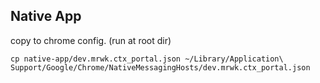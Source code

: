 ## Native App

copy to chrome config. (run at root dir)

`cp native-app/dev.mrwk.ctx_portal.json ~/Library/Application\ Support/Google/Chrome/NativeMessagingHosts/dev.mrwk.ctx_portal.json`
